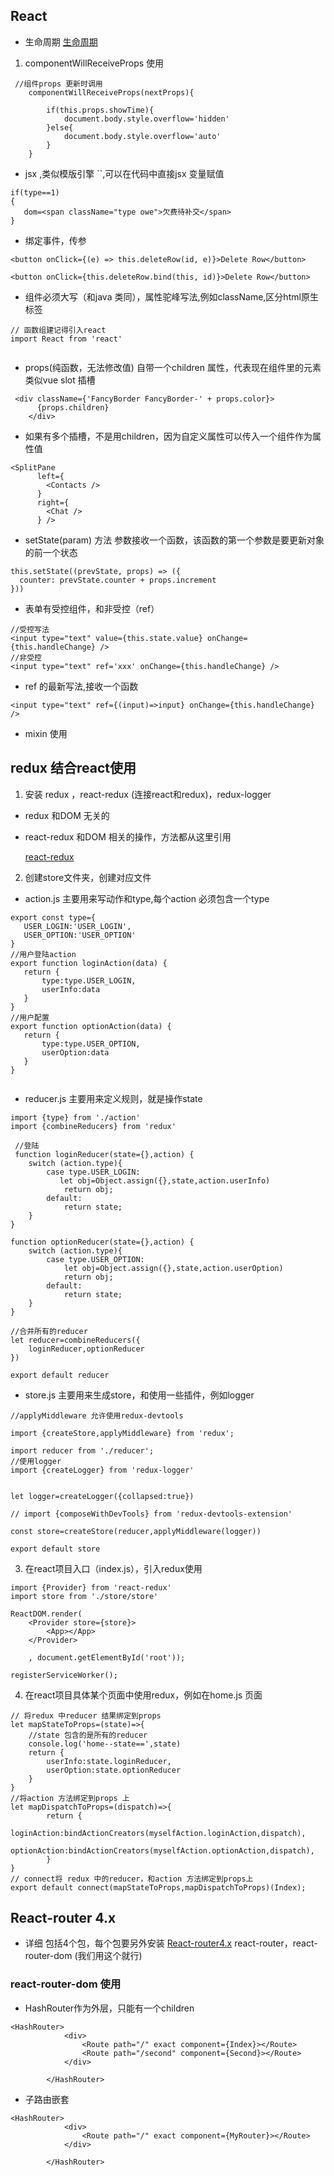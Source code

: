  ## React 
 
 - 生命周期
 [生命周期](https://www.cnblogs.com/qiaojie/p/6135180.html)
 
 1. componentWillReceiveProps 使用
``` 
 //组件props 更新时调用
    componentWillReceiveProps(nextProps){

        if(this.props.showTime){
            document.body.style.overflow='hidden'
        }else{
            document.body.style.overflow='auto'
        }
    }
```
 
 - jsx ,类似模版引擎 ``,可以在代码中直接jsx 变量赋值
 
 ``` 
 if(type==1)
 {
    dom=<span className="type owe">欠费待补交</span>
 }
 ```
 
 - 绑定事件，传参
 
 ``` 
 <button onClick={(e) => this.deleteRow(id, e)}>Delete Row</button>
 
 <button onClick={this.deleteRow.bind(this, id)}>Delete Row</button>
 
 ```
 
 - 组件必须大写（和java 类同），属性驼峰写法,例如className,区分html原生标签
 
 ``` 
 // 函数组建记得引入react
 import React from 'react' 
 
 
 ```
 
 - props(纯函数，无法修改值) 自带一个children 属性，代表现在组件里的元素
 类似vue slot 插槽
 ``` 
  <div className={'FancyBorder FancyBorder-' + props.color}>
       {props.children}
     </div>
 
 ```
 
 - 如果有多个插槽，不是用children，因为自定义属性可以传入一个组件作为属性值 
 
 ``` 
 <SplitPane
       left={
         <Contacts />
       }
       right={
         <Chat />
       } />
 ```
 
 - setState(param) 方法 参数接收一个函数，该函数的第一个参数是要更新对象
 的前一个状态
 
 ``` 
 this.setState((prevState, props) => ({
   counter: prevState.counter + props.increment
 }))
 ```
 
 - 表单有受控组件，和非受控（ref）
  
  ``` 
  //受控写法
  <input type="text" value={this.state.value} onChange={this.handleChange} />
  //非受控
  <input type="text" ref='xxx' onChange={this.handleChange} />
  
  ```
 
 - ref 的最新写法,接收一个函数
 ``` 
 <input type="text" ref={(input)=>input} onChange={this.handleChange} />
 
 ```
 - mixin 使用

 
 
 ## redux 结合react使用
 
 1. 安装 redux ，react-redux (连接react和redux)，redux-logger
    
 - redux 和DOM 无关的
  
 - react-redux 和DOM 相关的操作，方法都从这里引用
 
    [react-redux](https://www.npmjs.com/package/react-redux)
 
 2. 创建store文件夹，创建对应文件
 
 - action.js 主要用来写动作和type,每个action 必须包含一个type
 
 
 ``` 
export const type={
    USER_LOGIN:'USER_LOGIN',
    USER_OPTION:'USER_OPTION'
}
//用户登陆action
export function loginAction(data) {
    return {
        type:type.USER_LOGIN,
        userInfo:data
    }
}
//用户配置
export function optionAction(data) {
    return {
        type:type.USER_OPTION,
        userOption:data
    }
}

 
 ```
 - reducer.js 主要用来定义规则，就是操作state
 
 ``` 
 import {type} from './action'
 import {combineReducers} from 'redux'
 
  //登陆
  function loginReducer(state={},action) {
     switch (action.type){
         case type.USER_LOGIN:
            let obj=Object.assign({},state,action.userInfo)
             return obj;
         default:
             return state;
     }
 }
 
 function optionReducer(state={},action) {
     switch (action.type){
         case type.USER_OPTION:
             let obj=Object.assign({},state,action.userOption)
             return obj;
         default:
             return state;
     }
 }
 
 //合并所有的reducer
 let reducer=combineReducers({
     loginReducer,optionReducer
 })
 
 export default reducer
 
 ```
 
 - store.js 主要用来生成store，和使用一些插件，例如logger
``` 
//applyMiddleware 允许使用redux-devtools

import {createStore,applyMiddleware} from 'redux';

import reducer from './reducer';
//使用logger
import {createLogger} from 'redux-logger'


let logger=createLogger({collapsed:true})

// import {composeWithDevTools} from 'redux-devtools-extension'

const store=createStore(reducer,applyMiddleware(logger))

export default store

```        
3. 在react项目入口（index.js），引入redux使用

``` 
import {Provider} from 'react-redux'
import store from './store/store'

ReactDOM.render(
    <Provider store={store}>
        <App></App>
    </Provider>

    , document.getElementById('root'));

registerServiceWorker();

```

4. 在react项目具体某个页面中使用redux，例如在home.js 页面

``` 
// 将redux 中reducer 结果绑定到props
let mapStateToProps=(state)=>{
    //state 包含的是所有的reducer
    console.log('home--state==',state)
    return {
        userInfo:state.loginReducer,
        userOption:state.optionReducer
    }
}
//将action 方法绑定到props 上
let mapDispatchToProps=(dispatch)=>{
        return {
            loginAction:bindActionCreators(myselfAction.loginAction,dispatch),
            optionAction:bindActionCreators(myselfAction.optionAction,dispatch),
        }
}
// connect将 redux 中的reducer，和action 方法绑定到props上
export default connect(mapStateToProps,mapDispatchToProps)(Index);

```    
 
 ## React-router 4.x 
 - 详细 包括4个包，每个包要另外安装
 [React-router4.x](https://github.com/ReactTraining/react-router)
 react-router，react-router-dom (我们用这个就行)
 
 ### react-router-dom 使用
 
 - HashRouter作为外层，只能有一个children
 
 ``` 
 <HashRouter>
             <div>
                 <Route path="/" exact component={Index}></Route>
                 <Route path="/second" component={Second}></Route>
             </div>
 
         </HashRouter>
 
 ```
 - 子路由嵌套
  ``` 
  <HashRouter>
              <div>
                  <Route path="/" exact component={MyRouter}></Route>
              </div>
  
          </HashRouter>
  
  ```
 
 
 
 
 
  